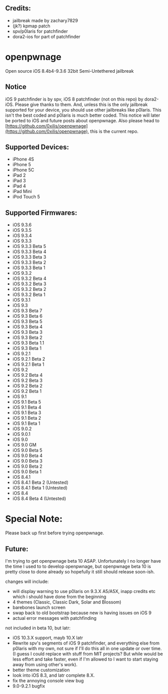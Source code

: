 ## Credits:

- jailbreak made by zachary7829
- (jk?) kpmap patch
- spv/p0laris for patchfinder
- dora2-ios for part of patchfinder

# openpwnage
Open source iOS 8.4b4-9.3.6 32bit Semi-Untethered jailbreak

## Notice

iOS 9 patchfinder is by spv, iOS 8 patchfinder (not on this repo) by dora2-iOS. Please give thanks to them. And, unless this is the only jailbreak supported for your device, you should use other jailbreaks like p0laris. This isn't the best coded and p0laris is much better coded. This notice will later be ported to iOS and future posts about openpwnage. Also please head to [https://github.com/0xilis/openpwnage](https://github.com/0xilis/openpwnage), this is the current repo.

## Supported Devices:

- iPhone 4S
- iPhone 5
- iPhone 5C
- iPad 2
- iPad 3
- iPad 4
- iPad Mini
- iPod Touch 5

## Supported Firmwares:

- iOS 9.3.6
- iOS 9.3.5
- iOS 9.3.4
- iOS 9.3.3
- iOS 9.3.3 Beta 5
- iOS 9.3.3 Beta 4
- iOS 9.3.3 Beta 3
- iOS 9.3.3 Beta 2
- iOS 9.3.3 Beta 1
- iOS 9.3.2
- iOS 9.3.2 Beta 4
- iOS 9.3.2 Beta 3
- iOS 9.3.2 Beta 2
- iOS 9.3.2 Beta 1
- iOS 9.3.1
- iOS 9.3
- iOS 9.3 Beta 7
- iOS 9.3 Beta 6
- iOS 9.3 Beta 5
- iOS 9.3 Beta 4
- iOS 9.3 Beta 3
- iOS 9.3 Beta 2
- iOS 9.3 Beta 1.1
- iOS 9.3 Beta 1
- iOS 9.2.1
- iOS 9.2.1 Beta 2
- iOS 9.2.1 Beta 1
- iOS 9.2
- iOS 9.2 Beta 4
- iOS 9.2 Beta 3
- iOS 9.2 Beta 2
- iOS 9.2 Beta 1
- iOS 9.1
- iOS 9.1 Beta 5
- iOS 9.1 Beta 4
- iOS 9.1 Beta 3
- iOS 9.1 Beta 2
- iOS 9.1 Beta 1
- iOS 9.0.2
- iOS 9.0.1
- iOS 9.0
- iOS 9.0 GM
- iOS 9.0 Beta 5
- iOS 9.0 Beta 4
- iOS 9.0 Beta 3
- iOS 9.0 Beta 2
- iOS 9.0 Beta 1
- iOS 8.4.1
- iOS 8.4.1 Beta 2 (Untested)
- iOS 8.4.1 Beta 1 (Untested)
- iOS 8.4
- iOS 8.4 Beta 4 (Untested)

# Special Note:

Please back up first before trying openpwnage.

## Future:

I'm trying to get openpwnage beta 10 ASAP. Unfortunately I no longer have the time I used to to develop openpwnage, but openpwnage beta 10 is pretty close to done already so hopefully it still should release soon-ish.

changes will include:
- will display warning to use p0laris on 9.3.X A5/A5X, inapp credits etc which i should have done from the beginning
- 4 themes (Classic, Classic Dark, Solar and Blossom)
- barebones launch screen
- swap back to old bootstrap because new is having issues on iOS 9
- actual error messages with patchfinding

not included in beta 10, but latr:
- iOS 10.3.X support, mayb 10.X latr
- Rewrite spv's segments of iOS 9 patchfinder, and everything else from p0laris with my own, not sure if I'll do this all in one update or over time. (I guess I could replace with stuff from MIT projects? But while would be less effort and take faster, even if I'm allowed to I want to start staying away from using other's work).
- better theme customization
- look into iOS 8.3, and latr complete 8.X.
- fix the annoying console view bug
- 9.0-9.2.1 bugfix
